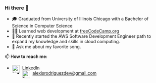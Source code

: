 ### Hi there 👋
- 🎓 Graduated from University of Illinois Chicago with a Bachelor of Science in Computer Science
- 👨‍💻 Learned web development at [freeCodeCamp.org](https://www.freecodecamp.org/)
- 🌱 Recently started the AWS Software Development Engineer path to expand my knowledge and skills in cloud computing.
- 💬 Ask me about my favorite song.
  
📫 **How to reach me:** 
  - [LinkedIn](https://www.linkedin.com/in/alexisrodriguezcs/)<img align="left" alt="LinkedIn" width="25px" style="padding-right:5px;" src="https://cdn.jsdelivr.net/gh/devicons/devicon@latest/icons/linkedin/linkedin-original.svg" />
  - [alexisrodriguezdev@gmail.com](alexisrodriguezdev@gmail.com)<img align="left" alt="Email" width="25px" style="padding-right:5px;" src="https://img.icons8.com/emoji/48/e-mail.png" />
